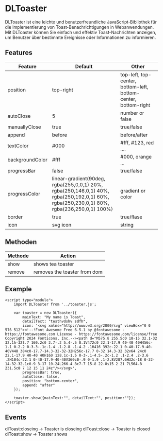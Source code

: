 # DLToaster
DLToaster ist eine leichte und benutzerfreundliche JavaScript-Bibliothek für die Implementierung von Toast-Benachrichtigungen in Webanwendungen. Mit DLToaster können Sie einfach und effektiv Toast-Nachrichten anzeigen, um Benutzer über bestimmte Ereignisse oder Informationen zu informieren.

## Features
| Feature | Default | Other |
| ------- | ------- | ----- |
| position | top-right | top-left, top-center, bottom-left, bottom-center, bottom-right |
| autoClose | 5 | number or false |
| manuallyClose | true | true/false |
| append | before | before/after |
| textColor | #000 | #fff, #123, red .... |
| backgroundColor | #fff | #000, orange ... |
| progressBar | false | true/false |
| progressColor | linear-gradient(90deg, rgba(255,0,0,1) 20%, rgba(250,146,0,1) 40%, rgba(250,192,0,1) 60%, rgba(250,230,0,1) 80%, rgba(236,250,0,1) 100%) | gradient or color|
| border | true | true/flase |
| icon | svg icon | string |

## Methoden
| Methode | Action |
| ------- | ------- |
| show | shows tea toaster |
| remove | removes the toaster from dom |

## Example
```
<script type="module">
    import DLToaster from '../toaster.js';

    var toaster = new DLToaster({
        mainText: "My name is Toast",
        detailText: "testhvdshv sdfh",
        icon: '<svg xmlns="http://www.w3.org/2000/svg" viewBox="0 0 576 512"><!--!Font Awesome Free 6.5.1 by @fontawesome - https://fontawesome.com License - https://fontawesome.com/license/free Copyright 2024 Fonticons, Inc.--><path d="M575.8 255.5c0 18-15 32.1-32 32.1h-32l.7 160.2c0 2.7-.2 5.4-.5 8.1V472c0 22.1-17.9 40-40 40H456c-1.1 0-2.2 0-3.3-.1c-1.4 .1-2.8 .1-4.2 .1H416 392c-22.1 0-40-17.9-40-40V448 384c0-17.7-14.3-32-32-32H256c-17.7 0-32 14.3-32 32v64 24c0 22.1-17.9 40-40 40H160 128.1c-1.5 0-3-.1-4.5-.2c-1.2 .1-2.4 .2-3.6 .2H104c-22.1 0-40-17.9-40-40V360c0-.9 0-1.9 .1-2.8V287.6H32c-18 0-32-14-32-32.1c0-9 3-17 10-24L266.4 8c7-7 15-8 22-8s15 2 21 7L564.8 231.5c8 7 12 15 11 24z"/></svg>',
        progressBar: true,
        autoClose: false,
        position: "bottom-center",
        append: "after"
    });

    toaster.show({mainText:"", detailText:"", position:""});
</script>
```

## Events
dlToast:closeing -> Toaster is closeing
dlToast:close -> Toaster is closed
dlToast:show -> Toaster shows
